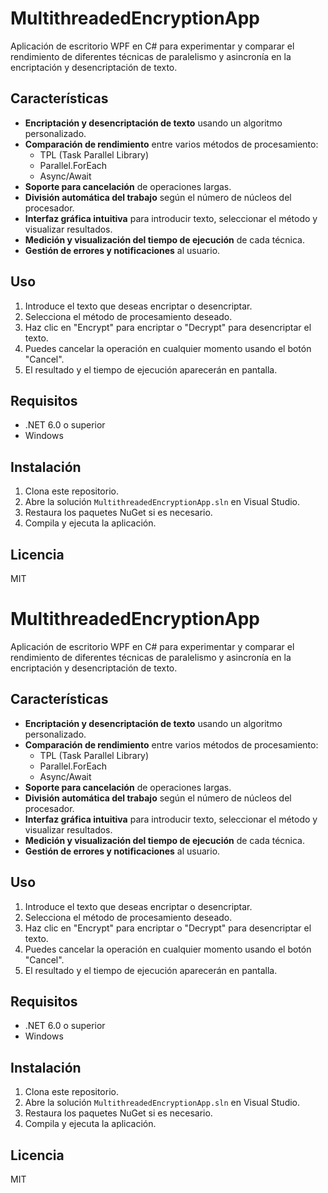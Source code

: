# MultithreadedEncryptionApp

Aplicación de escritorio WPF en C# para experimentar y comparar el rendimiento de diferentes técnicas de paralelismo y asincronía en la encriptación y desencriptación de texto.

## Características

- **Encriptación y desencriptación de texto** usando un algoritmo personalizado.
- **Comparación de rendimiento** entre varios métodos de procesamiento:
  - TPL (Task Parallel Library)
  - Parallel.ForEach
  - Async/Await
- **Soporte para cancelación** de operaciones largas.
- **División automática del trabajo** según el número de núcleos del procesador.
- **Interfaz gráfica intuitiva** para introducir texto, seleccionar el método y visualizar resultados.
- **Medición y visualización del tiempo de ejecución** de cada técnica.
- **Gestión de errores y notificaciones** al usuario.

## Uso

1. Introduce el texto que deseas encriptar o desencriptar.
2. Selecciona el método de procesamiento deseado.
3. Haz clic en "Encrypt" para encriptar o "Decrypt" para desencriptar el texto.
4. Puedes cancelar la operación en cualquier momento usando el botón "Cancel".
5. El resultado y el tiempo de ejecución aparecerán en pantalla.

## Requisitos

- .NET 6.0 o superior
- Windows

## Instalación

1. Clona este repositorio.
2. Abre la solución `MultithreadedEncryptionApp.sln` en Visual Studio.
3. Restaura los paquetes NuGet si es necesario.
4. Compila y ejecuta la aplicación.

## Licencia

MIT
# MultithreadedEncryptionApp

Aplicación de escritorio WPF en C# para experimentar y comparar el rendimiento de diferentes técnicas de paralelismo y asincronía en la encriptación y desencriptación de texto.

## Características

- **Encriptación y desencriptación de texto** usando un algoritmo personalizado.
- **Comparación de rendimiento** entre varios métodos de procesamiento:
  - TPL (Task Parallel Library)
  - Parallel.ForEach
  - Async/Await
- **Soporte para cancelación** de operaciones largas.
- **División automática del trabajo** según el número de núcleos del procesador.
- **Interfaz gráfica intuitiva** para introducir texto, seleccionar el método y visualizar resultados.
- **Medición y visualización del tiempo de ejecución** de cada técnica.
- **Gestión de errores y notificaciones** al usuario.

## Uso

1. Introduce el texto que deseas encriptar o desencriptar.
2. Selecciona el método de procesamiento deseado.
3. Haz clic en "Encrypt" para encriptar o "Decrypt" para desencriptar el texto.
4. Puedes cancelar la operación en cualquier momento usando el botón "Cancel".
5. El resultado y el tiempo de ejecución aparecerán en pantalla.

## Requisitos

- .NET 6.0 o superior
- Windows

## Instalación

1. Clona este repositorio.
2. Abre la solución `MultithreadedEncryptionApp.sln` en Visual Studio.
3. Restaura los paquetes NuGet si es necesario.
4. Compila y ejecuta la aplicación.

## Licencia

MIT
